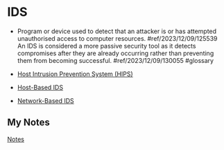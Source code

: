 # IDS
- Program or device used to detect that an attacker is or has attempted unauthorised access to computer resources. #ref/2023/12/09/125539 An IDS is considered a more passive security tool as it detects compromises after they are already occurring rather than preventing them from becoming successful. #ref/2023/12/09/130055 #glossary

- [Host Intrusion Prevention System (HIPS)](host-intrusion-prevention-system.md)
- [Host-Based IDS](host-based-ids.md)
- [Network-Based IDS](network-based-ids.md)
## My Notes
[Notes](mynotes/ids-notes.md)
